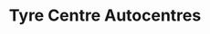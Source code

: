 ---
title: "Tyre Centre Autocentres"
url: /gateshead/tyre-centre-autocentres/
shop: Autowerkstatt
---